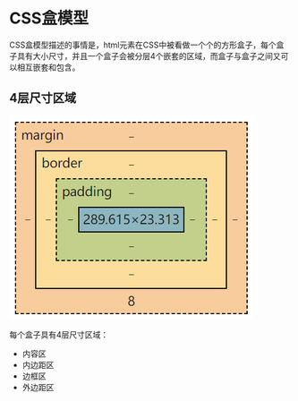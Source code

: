 # CSS盒模型
CSS盒模型描述的事情是，html元素在CSS中被看做一个个的方形盒子，每个盒子具有大小尺寸，并且一个盒子会被分层4个嵌套的区域，而盒子与盒子之间又可以相互嵌套和包含。

## 4层尺寸区域
![box-sizing](./box-sizing.png) 

每个盒子具有4层尺寸区域：
+ 内容区
+ 内边距区
+ 边框区
+ 外边距区

## 
